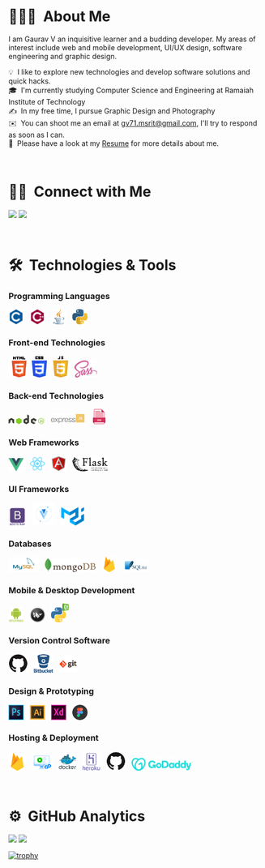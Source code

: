 <!--
**Gaurav-71/Gaurav-71** is a ✨ _special_ ✨ repository because its `README.md` (this file) appears on your GitHub profile.

Here are some ideas to get you started:

- 🔭 I’m currently working on ...
- 🌱 I’m currently learning ...
- 👯 I’m looking to collaborate on ...
- 🤔 I’m looking for help with ...
- 💬 Ask me about ...
- 📫 How to reach me: ...
- 😄 Pronouns: ...
- ⚡ Fun fact: ...
-->

# 👨🏻‍💻 &nbsp;About Me

I am Gaurav V an inquisitive learner and a budding developer. My areas of interest include web and mobile development, UI/UX design, software engineering and graphic design.

💡 &nbsp;I like to explore new technologies and develop software solutions and quick hacks.\
🎓 &nbsp;I'm currently studying Computer Science and Engineering at Ramaiah Institute of Technology\
✍️ &nbsp;In my free time, I pursue Graphic Design and Photography\
✉️ &nbsp;You can shoot me an email at gv71.msrit@gmail.com, I'll try to respond as soon as I can.\
📄 &nbsp;Please have a look at my [Resume](./Assets/resume.pdf) for more details about me.

<br/>

# 🤝🏻 &nbsp;Connect with Me

<p align="left">
<a href="https://www.linkedin.com/in/gaurav-v-8071/"><img src="https://img.shields.io/badge/-Gaurav V-0077B5?style=flat&logo=Linkedin&logoColor=white"/></a>
<a href="mailto:gv71.msrit@gmail.com"><img src="https://img.shields.io/badge/-gv71.msrit@gmail.com-D14836?style=flat&logo=Gmail&logoColor=white"/></a>
</p>

<br/>

# 🛠 &nbsp;Technologies & Tools

### Programming Languages

<p>
<img src="./Assets/c.svg" width="30px" style="margin-right:0.5rem">
<img src="./Assets/cplusplus.svg" width="30px" style="margin-right:0.5rem">
<img src="./Assets/java.svg" width="30px" style="margin-right:0.5rem">
<img src="./Assets/python.svg" width="30px">
<p>

### Front-end Technologies

<p>
<img src="./Assets/html5.svg" width="42px">
<img src="./Assets/css.svg" width="30px" style="margin-right:0.5rem">
<img src="./Assets/javascript.svg" width="30px" style="margin-right:0.5rem">
<img src="./Assets/sass.svg" width="45px">
</p>

### Back-end Technologies

<p>
<img src="./Assets/nodejs.svg" width="70px" style="margin-right:0.5rem">
<img src="./Assets/express.jpeg" width="70px" style="margin-right:0.5rem">
<img src="./Assets/jsp.svg" width="30px" style="margin-right:0.5rem">
</p>

### Web Frameworks

<p>
<img src="./Assets/vue.svg" width="30px" style="margin-right:0.5rem">
<img src="./Assets/react.svg" width="30px" style="margin-right:0.5rem">
<img src="./Assets/angularjs-original.svg" width="30px" style="margin-right:0.5rem">
<img src="./Assets/flask.svg" width="70px" style="margin-right:0.5rem; background: white">
</p>

### UI Frameworks

<p>
<img src="./Assets/bootstrap.svg" width="35px" style="margin-right:0.5rem">
<img src="./Assets/vuetify.png" width=45px" style="margin-right:0.5rem">
<img src="./Assets/material-ui-1.svg" width="45px" style="margin-right:0.5rem">
</p>

### Databases

<p>
<img src="./Assets/mysql.svg" width="60px" style="margin-right:0.5rem">
<img src="./Assets/mongodb.svg" width="100px" style="margin-right:0.5rem">
<img src="./Assets/firebase.svg" width="30px" style="margin-right:0.5rem">
<img src="./Assets/sqllite.svg" width="50px" style="margin-right:0.5rem">
</p>

### Mobile & Desktop Development

<p>
<img src="./Assets/android.svg" width="30px" style="margin-right:0.5rem">
<img src="./Assets/kivy-logo-black-256.png" width="30px" style="margin-right:0.5rem">
<img src="./Assets/pyqt5.png" width="35px" style="margin-right:0.5rem">
</p>

### Version Control Software

<p>
<img src="./Assets/github.svg" width="38px" style="margin-right:0.5rem">
<img src="./Assets/bitbucket-original-wordmark.svg" width="38px" style="margin-right:0.5rem">
<img src="./Assets/git.svg" width="35px" style="margin-right:0.5rem">
</p>

### Design & Prototyping

<p>
<img src="./Assets/photoshop.svg" width="30px" style="margin-right:0.5rem">
<img src="./Assets/illustrator.svg" width="30px" style="margin-right:0.5rem">
<img src="./Assets/adobe-xd.svg" width="30px" style="margin-right:0.5rem">
<img src="./Assets/figma.svg" width="30px" style="margin-right:0.5rem">
</p>

### Hosting & Deployment

<p>
<img src="./Assets/firebase.svg" width="35px" style="margin-right:0.5rem">
<img src="./Assets/cpanel.svg" width="40px" style="margin-right:0.5rem">
<img src="./Assets/docker.svg" width="35px" style="margin-right:0.5rem">
<img src="./Assets/heroku.svg" width="35px" style="margin-right:0.5rem">
<img src="./Assets/github.svg" width="38px" style="margin-right:0.5rem">
<img src="./Assets/godaddy.svg" width="120px" style="margin-right:0.5rem">
</p>

<br/>

# ⚙️ &nbsp;GitHub Analytics

<p>
  <img height="180em" src="https://github-readme-stats.vercel.app/api?username=Gaurav-71&show_icons=true&&theme=algolia&count_private=true" />
  <img height="180em" src="https://github-readme-stats-eight-theta.vercel.app/api/top-langs/?username=Gaurav-71&&theme=algolia&layout=compact&langs_count=20" />
</p>

[![trophy](https://github-profile-trophy.vercel.app/?username=Gaurav-71&theme=onedark&row=1)](https://github.com/ryo-ma/github-profile-trophy)
